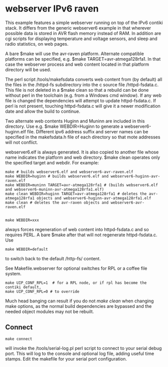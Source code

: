 webserver IPv6 raven
====================

This example features a simple webserver running on top of the IPv6 contiki
stack. It differs from the generic webserver6 example in that wherever possible
data is stored in AVR flash memory instead of RAM.  In addition are cgi scripts
for displaying temperature and voltage sensors, and sleep and radio statistics,
on web pages.

A bare $make will use the avr-raven platform. Alternate compatible platforms
can be specified, e.g. $make TARGET=avr-atmega128rfa1. In that case the
webserver process and web content located in that platform directory will be
used.

The perl script /tools/makefsdata converts web content from (by default)
all the files in the /httpd-fs subdirectory into the c source file /httpd-fsdata.c.
This file is not deleted in a $make clean so that a rebuild can be done without
perl in the toolchain (e.g. from a Windows cmd window). If any web file is
changed the dependencies will attempt to update httpd-fsdata.c. If perl
is not present, touching httpd-fsdata.c will give it a newer modification date
and allow the build to continue.

Two alternate web contents Huginn and Muninn are included in this directory.
Use e.g. $make WEBDIR=Huginn to generate a webserver6-huginn.elf file.
Different ipv6 address suffix and server names can be specified in the makefsdata.h
file of each directory so that mote addresses will not conflict.

webserver6.elf is always generated. It is also copied to another file whose
name indicates the platform and web directory. $make clean operates only the
specified target and webdir.  For example:

    make # builds webserver6.elf and webserver6-avr-raven.elf
    make WEBDIR=huginn # builds webserver6.elf and webserver6-huginn-avr-raven.elf
    make WEBDIR=muninn TARGET=avr-atmega128rfa1 # (builds webserver6.elf and webserver6-muninn-avr-atmega128rfa1.elf)
    make clean WEBDIR=huginn TARGET=avr-atmega128rfa1 # deletes the avr-atmega128rfa1 objects and webserver6-huginn-avr-atmega128rfa1.elf
    make clean # deletes the avr-raven objects and webserver6-avr-raven.elf


    make WEBDIR=xxx

always forces regeneration of web content into httpd-fsdata.c and so requires
PERL. A bare $make after that will not regenerate httpd-fsdata.c. Use

    make WEBDIR=default

to switch back to the default /http-fs/ content.

See Makefile.webserver for optional switches for RPL or a coffee file system.

    make UIP_CONF_RPL=1  # for a RPL node, or if rpl has become the contiki default,
    make UIP_CONF_RPL=0 # to override

Much head banging can result if you do not _make clean_ when changing make
options, as the normal build dependencies are bypassed and the needed object
modules may not be rebuilt.

Connect
-------

    make connect

will invoke the /tools/serial-log.pl perl script to connect to your serial
debug port. This will log to the console and optional log file, adding useful
time stamps. Edit the makefile for your serial port configuration.
